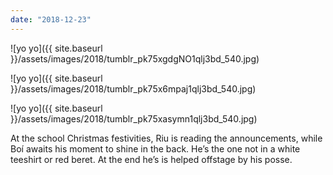 ```yaml
---
date: "2018-12-23"
---
```


![yo yo]({{ site.baseurl }}/assets/images/2018/tumblr_pk75xgdgNO1qlj3bd_540.jpg)

![yo yo]({{ site.baseurl }}/assets/images/2018/tumblr_pk75x6mpaj1qlj3bd_540.jpg)

![yo yo]({{ site.baseurl }}/assets/images/2018/tumblr_pk75xasymn1qlj3bd_540.jpg)

At the school Christmas festivities, Riu is reading the announcements, while Boí awaits his moment to shine in the back. He’s the one not in a white teeshirt or red beret. At the end he’s is helped offstage by his posse.
